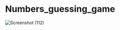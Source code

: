 # Numbers_guessing_game
![Screenshot (112)](https://github.com/user-attachments/assets/a0977b69-58da-48eb-aeda-d6616d89d5af)

